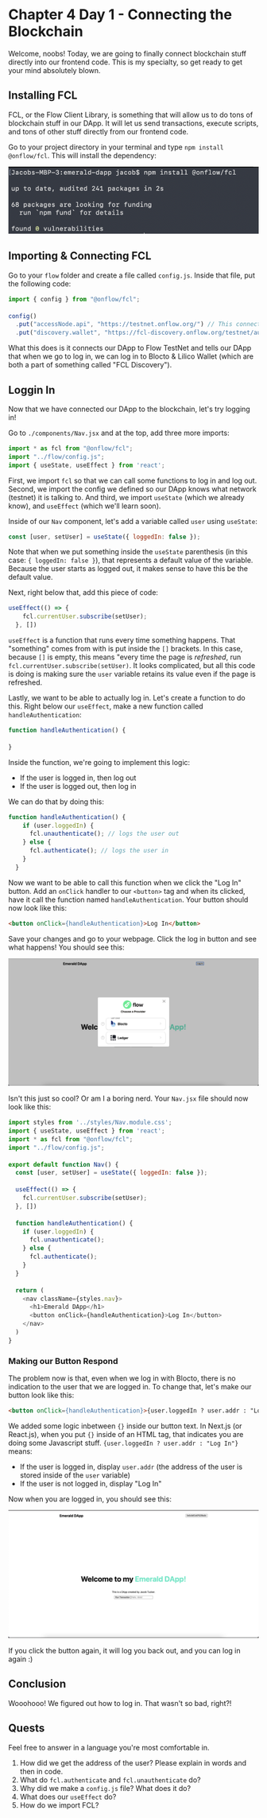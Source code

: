# Chapter 4 Day 1 - Connecting the Blockchain

Welcome, noobs! Today, we are going to finally connect blockchain stuff directly into our frontend code. This is my specialty, so get ready to get your mind absolutely blown.

## Installing FCL

FCL, or the Flow Client Library, is something that will allow us to do tons of blockchain stuff in our DApp. It will let us send transactions, execute scripts, and tons of other stuff directly from our frontend code. 

Go to your project directory in your terminal and type `npm install @onflow/fcl`. This will install the dependency:

<img src="../images/install-fcl.png" />

## Importing & Connecting FCL

Go to your `flow` folder and create a file called `config.js`. Inside that file, put the following code:

```javascript
import { config } from "@onflow/fcl";

config()
  .put("accessNode.api", "https://testnet.onflow.org/") // This connects us to Flow TestNet
  .put("discovery.wallet", "https://fcl-discovery.onflow.org/testnet/authn/") // Allows us to connect to Blocto & Lilico Wallet
```

What this does is it connects our DApp to Flow TestNet and tells our DApp that when we go to log in, we can log in to Blocto & Lilico Wallet (which are both a part of something called "FCL Discovery").

## Loggin In

Now that we have connected our DApp to the blockchain, let's try logging in!

Go to `./components/Nav.jsx` and at the top, add three more imports:
```javascript
import * as fcl from "@onflow/fcl";
import "../flow/config.js";
import { useState, useEffect } from 'react';
```

First, we import `fcl` so that we can call some functions to log in and log out. Second, we import the config we defined so our DApp knows what network (testnet) it is talking to. And third, we import `useState` (which we already know), and `useEffect` (which we'll learn soon).

Inside of our `Nav` component, let's add a variable called `user` using `useState`:

```javascript
const [user, setUser] = useState({ loggedIn: false });
```

Note that when we put something inside the `useState` parenthesis (in this case: `{ loggedIn: false }`), that represents a default value of the variable. Because the user starts as logged out, it makes sense to have this be the default value.

Next, right below that, add this piece of code:

```javascript
useEffect(() => {
    fcl.currentUser.subscribe(setUser);
  }, [])
```

`useEffect` is a function that runs every time something happens. That "something" comes from with is put inside the `[]` brackets. In this case, because `[]` is empty, this means "every time the page is *refreshed*, run `fcl.currentUser.subscribe(setUser)`. It looks complicated, but all this code is doing is making sure the `user` variable retains its value even if the page is refreshed.

Lastly, we want to be able to actually log in. Let's create a function to do this. Right below our `useEffect`, make a new function called `handleAuthentication`:

```javascript
function handleAuthentication() {

}
```

Inside the function, we're going to implement this logic:
- If the user is logged in, then log out
- If the user is logged out, then log in

We can do that by doing this:

```javascript
function handleAuthentication() {
    if (user.loggedIn) {
      fcl.unauthenticate(); // logs the user out
    } else {
      fcl.authenticate(); // logs the user in
    }
  }
```

Now we want to be able to call this function when we click the "Log In" button. Add an `onClick` handler to our `<button>` tag and when its clicked, have it call the function named `handleAuthentication`. Your button should now look like this:

```html
<button onClick={handleAuthentication}>Log In</button>
```

Save your changes and go to your webpage. Click the log in button and see what happens! You should see this:

<img src="../images/logging-in-iframe.png" />

Isn't this just so cool? Or am I a boring nerd. Your `Nav.jsx` file should now look like this:

```javascript
import styles from '../styles/Nav.module.css';
import { useState, useEffect } from 'react';
import * as fcl from "@onflow/fcl";
import "../flow/config.js";

export default function Nav() {
  const [user, setUser] = useState({ loggedIn: false });

  useEffect(() => {
    fcl.currentUser.subscribe(setUser);
  }, [])

  function handleAuthentication() {
    if (user.loggedIn) {
      fcl.unauthenticate();
    } else {
      fcl.authenticate();
    }
  }

  return (
    <nav className={styles.nav}>
      <h1>Emerald DApp</h1>
      <button onClick={handleAuthentication}>Log In</button>
    </nav>
  )
}
```

### Making our Button Respond

The problem now is that, even when we log in with Blocto, there is no indication to the user that we are logged in. To change that, let's make our button look like this:

```html
<button onClick={handleAuthentication}>{user.loggedIn ? user.addr : "Log In"}</button>
```

We added some logic inbetween `{}` inside our button text. In Next.js (or React.js), when you put `{}` inside of an HTML tag, that indicates you are doing some Javascript stuff. `{user.loggedIn ? user.addr : "Log In"}` means:
- If the user is logged in, display `user.addr` (the address of the user is stored inside of the `user` variable)
- If the user is not logged in, display "Log In"

Now when you are logged in, you should see this:

<img src="../images/displaying-address-login.png" />

If you click the button again, it will log you back out, and you can log in again :)

## Conclusion

Wooohooo! We figured out how to log in. That wasn't so bad, right?!

## Quests

Feel free to answer in a language you're most comfortable in.

1. How did we get the address of the user? Please explain in words and then in code.
2. What do `fcl.authenticate` and `fcl.unauthenticate` do?
3. Why did we make a `config.js` file? What does it do?
4. What does our `useEffect` do?
5. How do we import FCL?